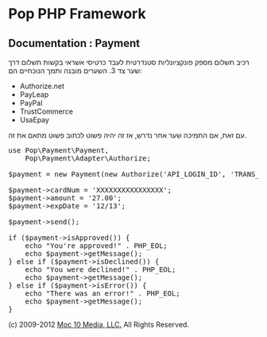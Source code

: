 Pop PHP Framework
=================

Documentation : Payment
-----------------------

רכיב תשלום מספק פונקציונליות סטנדרטית לעבד כרטיסי אשראי בקשות תשלום דרך שער צד 3. השערים מובנה ותמך הנוכחיים הם:

* Authorize.net
* PayLeap
* PayPal
* TrustCommerce
* UsaEpay

עם זאת, אם התמיכה שער אחר נדרש, אז זה יהיה פשוט לכתוב פשוט מתאם את זה.

<pre>
use Pop\Payment\Payment,
    Pop\Payment\Adapter\Authorize;

$payment = new Payment(new Authorize('API_LOGIN_ID', 'TRANS_KEY', Payment::TEST));

$payment->cardNum = 'XXXXXXXXXXXXXXXX';
$payment->amount = '27.00';
$payment->expDate = '12/13';

$payment->send();

if ($payment->isApproved()) {
    echo "You're approved!" . PHP_EOL;
    echo $payment->getMessage();
} else if ($payment->isDeclined()) {
    echo "You were declined!" . PHP_EOL;
    echo $payment->getMessage();
} else if ($payment->isError()) {
    echo "There was an error!" . PHP_EOL;
    echo $payment->getMessage();
}
</pre>

(c) 2009-2012 [Moc 10 Media, LLC.](http://www.moc10media.com) All Rights Reserved.
